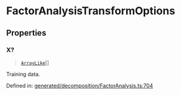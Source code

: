 # FactorAnalysisTransformOptions

## Properties

### X?

> [`ArrayLike`](../types/ArrayLike.md)[]

Training data.

Defined in:  [generated/decomposition/FactorAnalysis.ts:704](https://github.com/transitive-bullshit/scikit-learn-ts/blob/b59c1ff/packages/sklearn/src/generated/decomposition/FactorAnalysis.ts#L704)
